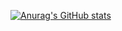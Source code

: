 [![Anurag's GitHub stats](https://github-readme-stats.vercel.app/api?username=sudiptacc&show_icons=true&theme=radical)](https://github.com/anuraghazra/github-readme-stats)
